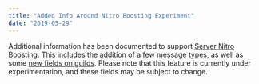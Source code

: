 ```yaml
---
title: "Added Info Around Nitro Boosting Experiment"
date: "2019-05-29"
---
```


Additional information has been documented to support [Server Nitro Boosting](https://support.discord.com/hc/en-us/articles/360028038352-Server-Boosting). This includes the addition of a few [message types](/docs/resources/message#message-object-message-types), as well as some [new fields on guilds](/docs/resources/guild#guild-object-premium-tier). Please note that this feature is currently under experimentation, and these fields may be subject to change.
